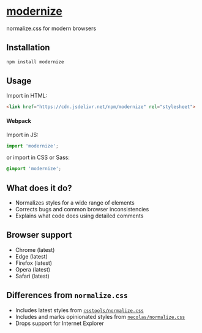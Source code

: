 # [modernize](https://github.com/marella/modernize/blob/main/modernize.css)

normalize.css for modern browsers

## Installation

```sh
npm install modernize
```

## Usage

Import in HTML:

```html
<link href="https://cdn.jsdelivr.net/npm/modernize" rel="stylesheet">
```

#### Webpack

Import in JS:

```js
import 'modernize';
```

or import in CSS or Sass:

```css
@import 'modernize';
```

## What does it do?

- Normalizes styles for a wide range of elements
- Corrects bugs and common browser inconsistencies
- Explains what code does using detailed comments

## Browser support

- Chrome (latest)
- Edge (latest)
- Firefox (latest)
- Opera (latest)
- Safari (latest)

## Differences from `normalize.css`

- Includes latest styles from [`csstools/normalize.css`](https://github.com/csstools/normalize.css/blob/11.0.1/normalize.css)
- Includes and marks opinionated styles from [`necolas/normalize.css`](https://github.com/necolas/normalize.css/blob/8.0.1/normalize.css)
- Drops support for Internet Explorer
